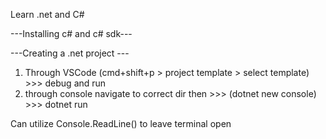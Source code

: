 Learn .net and C#

---Installing c# and c# sdk---

---Creating a .net project ---
1. Through VSCode (cmd+shift+p > project template > select template) >>> debug and run
2. through console navigate to correct dir then >>> (dotnet new console) >>> dotnet run

Can utilize Console.ReadLine() to leave terminal open
